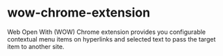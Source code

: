 wow-chrome-extension
====================

Web Open With (WOW) Chrome extension provides you configurable contextual menu items on hyperlinks and selected text to pass the target item to another site.